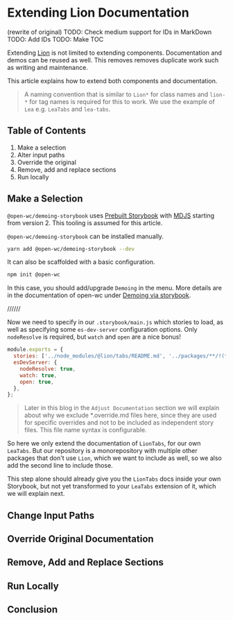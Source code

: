 # Extending Lion Documentation

(rewrite of original)
TODO: Check medium support for IDs in MarkDown
TODO: Add IDs
TODO: Make TOC

Extending [Lion](https://lion-web-components.netlify.app/) is not limited to extending components. Documentation and demos can be reused as well. This removes removes duplicate work such as writing and maintenance.

This article explains how to extend both components and documentation.

> A naming convention that is similar to `Lion*` for class names and `lion-*` for tag names is required for this to work. We use the example of `Lea` e.g. `LeaTabs` and `lea-tabs`.

## Table of Contents

1. Make a selection
2. Alter input paths
3. Override the original
4. Remove, add and replace sections
5. Run locally

## Make a Selection

`@open-wc/demoing-storybook` uses [Prebuilt Storybook](https://open-wc.org/demoing/) with [MDJS](https://open-wc.org/mdjs/) starting from version 2. This tooling is assumed for this article.

`@open-wc/demoing-storybook` can be installed manually.

```sh
yarn add @open-wc/demoing-storybook --dev
```

It can also be scaffolded with a basic configuration.

```sh
npm init @open-wc
```

In this case, you should add/upgrade `Demoing` in the menu. More details are in the documentation of open-wc under [Demoing via storybook](https://open-wc.org/demoing/).

//////

Now we need to specify in our `.storybook/main.js` which stories to load, as well as specifying some `es-dev-server` configuration options. Only `nodeResolve` is required, but `watch` and `open` are a nice bonus!

```js
module.exports = {
  stories: ['../node_modules/@lion/tabs/README.md', '../packages/**/!(*.override)*.md'],
  esDevServer: {
    nodeResolve: true,
    watch: true,
    open: true,
  },
};
```

> Later in this blog in the `Adjust Documentation` section we will explain about why we exclude \*.override.md files here, since they are used for specific overrides and not to be included as independent story files. This file name syntax is configurable.

So here we only extend the documentation of `LionTabs`, for our own `LeaTabs`. But our repository is a monorepository with multiple other packages that don't use `Lion`, which we want to include as well, so we also add the second line to include those.

This step alone should already give you the `LionTabs` docs inside your own Storybook, but not yet transformed to your `LeaTabs` extension of it, which we will explain next.

## Change Input Paths

## Override Original Documentation

## Remove, Add and Replace Sections

## Run Locally

## Conclusion
